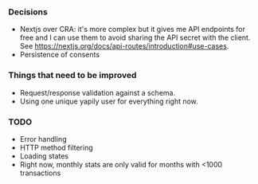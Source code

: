 ### Decisions

- Nextjs over CRA: it's more complex but it gives me API endpoints for free and I can use them to avoid sharing the API secret with the client. See https://nextjs.org/docs/api-routes/introduction#use-cases.
- Persistence of consents

### Things that need to be improved

- Request/response validation against a schema.
- Using one unique yapily user for everything right now.

### TODO

- Error handling
- HTTP method filtering
- Loading states
- Right now, monthly stats are only valid for months with <1000 transactions

